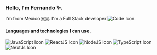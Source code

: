 ### Hello, I'm Fernando ✨.
I'm from Mexico 🇲🇽.
I'm a Full Stack developer ![Code Icon](https://img.icons8.com/color-glass/15/000000/code.png).

#### Languages and technologies I can use.
![JavaScript Icon](https://img.icons8.com/color/35/000000/javascript--v1.png)
![ReactJS Icon](https://img.icons8.com/color/35/000000/react-native.png)
![NodeJS Icon](https://user-images.githubusercontent.com/31832473/127776508-4ff9a95c-a7bf-40a7-a65c-d5004654b399.png)
![TypeScript Icon](https://img.icons8.com/color/35/000000/typescript.png)
![NextJs Icon](https://user-images.githubusercontent.com/31832473/127777078-19ef7110-c4b8-46ad-8562-efd81a73a58f.png)
